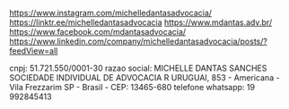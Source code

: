 https://www.instagram.com/michelledantasadvocacia/
https://linktr.ee/michelledantasadvocacia
https://www.mdantas.adv.br/
https://www.facebook.com/mdantasadvocacia/
https://www.linkedin.com/company/michelledantasadvocacia/posts/?feedView=all


cnpj: 51.721.550/0001-30
razao social: MICHELLE DANTAS SANCHES SOCIEDADE INDIVIDUAL DE ADVOCACIA
R URUGUAI, 853 - Americana - Vila Frezzarim
SP - Brasil - CEP: 13465-680
telefone whatsapp: 19 992845413
